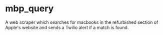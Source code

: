 # mbp_query

A web scraper which searches for macbooks in the refurbished section of Apple's website and sends a Twilio alert if a match is found. 
